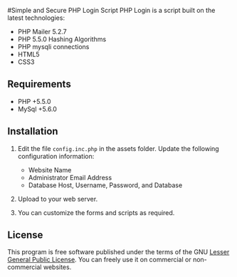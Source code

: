 #Simple and Secure PHP Login Script
PHP Login is a script built on the latest technologies:
  - PHP Mailer 5.2.7
  - PHP 5.5.0 Hashing Algorithms
  - PHP mysqli connections
  - HTML5
  - CSS3

## Requirements
  - PHP +5.5.0
  - MySql +5.6.0 

## Installation

1. Edit the file `config.inc.php` in the assets folder. Update the following configuration information:
    - Website Name
    - Administrator Email Address
    - Database Host, Username, Password, and Database

2. Upload to your web server. 

3. You can customize the forms and scripts as required.

## License
This program is free software published under the terms of the GNU [Lesser General Public License](http://www.gnu.org/copyleft/lesser.html).
You can freely use it on commercial or non-commercial websites. 
